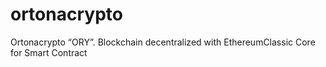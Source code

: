 # ortonacrypto
Ortonacrypto “ORY”. Blockchain decentralized with EthereumClassic Core for Smart Contract
